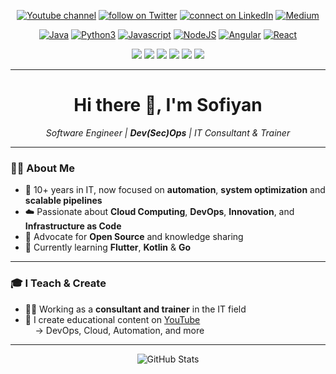 <p align=center>
        <a href="https://www.youtube.com/c/sofiyanifren">
                <img src="https://img.shields.io/badge/YouTube-FF0000?style=for-the-badge&logo=youtube&logoColor=white"
                    alt="Youtube channel"></a>
        <a href="https://twitter.com/sofiyan_ifren">
                <img src="https://img.shields.io/badge/Twitter-1DA1F2?style=for-the-badge&logo=twitter&logoColor=white"
                    alt="follow on Twitter"></a>
        <a href="https://www.linkedin.com/in/sofiyanifren/">
                <img src="https://img.shields.io/badge/LinkedIn-0077B5?style=for-the-badge&logo=linkedin&logoColor=white"
                    alt="connect on LinkedIn"></a>
        <a href="https://medium.com/@sofiyan_ifren">
                <img src="https://img.shields.io/badge/Medium-12100E?style=for-the-badge&logo=medium&logoColor=white"
                    alt="Medium"></a>
</p>

<p align=center> 
        <a href="https://img.shields.io/badge/Java-ED8B00?style=for-the-badge&logo=java&logoColor=white">
                <img src="https://img.shields.io/badge/Java-ED8B00?style=for-the-badge&logo=java&logoColor=white"
                    alt="Java"></a>
        <a href="https://img.shields.io/badge/Python-3776AB?style=for-the-badge&logo=python&logoColor=white">
                <img src="https://img.shields.io/badge/Python-3776AB?style=for-the-badge&logo=python&logoColor=white"
                    alt="Python3"></a>
        <a href="https://img.shields.io/badge/JavaScript-F7DF1E?style=for-the-badge&logo=javascript&logoColor=black">
                <img src="https://img.shields.io/badge/JavaScript-F7DF1E?style=for-the-badge&logo=javascript&logoColor=black"
                    alt="Javascript"></a>
        <a href="https://img.shields.io/badge/Node.js-43853D?style=for-the-badge&logo=node.js&logoColor=white">
                <img src="https://img.shields.io/badge/Node.js-43853D?style=for-the-badge&logo=node.js&logoColor=white"
                    alt="NodeJS"></a>
        <a href="https://img.shields.io/badge/Angular-DD0031?style=for-the-badge&logo=angular&logoColor=white">
                <img src="https://img.shields.io/badge/Angular-DD0031?style=for-the-badge&logo=angular&logoColor=white"
                    alt="Angular"></a>
        <a href="https://img.shields.io/badge/React-20232A?style=for-the-badge&logo=react&logoColor=61DAFB">
                <img src="https://img.shields.io/badge/React-20232A?style=for-the-badge&logo=react&logoColor=61DAFB"
                    alt="React"></a>
</p>  

<p align="center">
  <img src="https://img.shields.io/badge/Linux-FCC624?style=for-the-badge&logo=linux&logoColor=black" />
  <img src="https://img.shields.io/badge/Docker-2496ED?style=for-the-badge&logo=docker&logoColor=white" />
  <img src="https://img.shields.io/badge/Kubernetes-326CE5?style=for-the-badge&logo=kubernetes&logoColor=white" />
  <img src="https://img.shields.io/badge/Terraform-623CE4?style=for-the-badge&logo=terraform&logoColor=white" />
  <img src="https://img.shields.io/badge/Go-00ADD8?style=for-the-badge&logo=go&logoColor=white" />
  <img src="https://img.shields.io/badge/Flutter-02569B?style=for-the-badge&logo=flutter&logoColor=white" />
</p>

---

<h1 align="center">Hi there 👋, I'm Sofiyan</h1>

<p align="center">
  <em>Software Engineer | <strong>Dev(Sec)Ops</strong> | IT Consultant & Trainer</em>
</p>

---

### 👨‍💻 About Me

- 🔧   10+ years in IT, now focused on **automation**, **system optimization** and **scalable pipelines**  
- ☁️   Passionate about **Cloud Computing**, **DevOps**, **Innovation**, and **Infrastructure as Code**
- 📢   Advocate for **Open Source** and knowledge sharing
- 🧠   Currently learning **Flutter**, **Kotlin** & **Go**

---

### 🎓 I Teach & Create

- 👨‍🏫   Working as a **consultant and trainer** in the IT field
- 🎥   I create educational content on [YouTube](https://www.youtube.com/c/sofiyanifren)  
&nbsp;&nbsp;&nbsp;&nbsp;→ DevOps, Cloud, Automation, and more

---

  

<p align="center">
  <img src="https://github-readme-stats.vercel.app/api?username=sofiyanifren&show_icons=true&theme=tokyonight" alt="GitHub Stats" />
</p>
